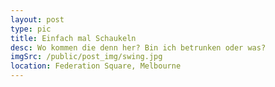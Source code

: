 ```yaml
---
layout: post
type: pic
title: Einfach mal Schaukeln
desc: Wo kommen die denn her? Bin ich betrunken oder was?
imgSrc: /public/post_img/swing.jpg
location: Federation Square, Melbourne
---
```

